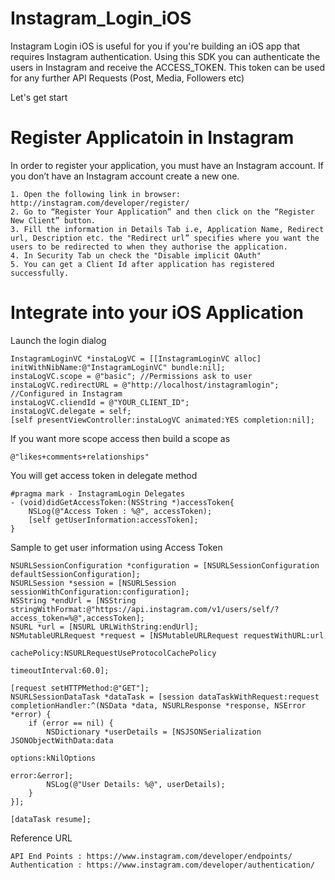 # Instagram_Login_iOS
Instagram Login iOS is useful for you if you're building an iOS app that requires Instagram authentication. Using this SDK you can authenticate the users in Instagram and receive the ACCESS_TOKEN. This token can be used for any further API Requests (Post, Media, Followers etc)

Let's get start

# Register Applicatoin in Instagram

In order to register your application, you must have an Instagram account. If you don’t have an Instagram account create a new one.

	1. Open the following link in browser:  http://instagram.com/developer/register/
	2. Go to “Register Your Application” and then click on the “Register New Client” button.
	3. Fill the information in Details Tab i.e, Application Name, Redirect url, Description etc. the "Redirect url” specifies where you want the users to be redirected to when they authorise the application.
	4. In Security Tab un check the "Disable implicit OAuth"
	5. You can get a Client Id after application has registered successfully.


# Integrate into your iOS Application

Launch the login dialog

	InstagramLoginVC *instaLogVC = [[InstagramLoginVC alloc] initWithNibName:@"InstagramLoginVC" bundle:nil];
    instaLogVC.scope = @"basic"; //Permissions ask to user 
    instaLogVC.redirectURL = @"http://localhost/instagramlogin"; //Configured in Instagram
    instaLogVC.cliendId = @"YOUR_CLIENT_ID";
    instaLogVC.delegate = self;
    [self presentViewController:instaLogVC animated:YES completion:nil];

If you want more scope access then build a scope as

    @"likes+comments+relationships"

You will get access token in delegate method

    #pragma mark - InstagramLogin Delegates
	- (void)didGetAccessToken:(NSString *)accessToken{
	    NSLog(@"Access Token : %@", accessToken);
	    [self getUserInformation:accessToken];
	}

Sample to get user information using Access Token

	NSURLSessionConfiguration *configuration = [NSURLSessionConfiguration defaultSessionConfiguration];
    NSURLSession *session = [NSURLSession sessionWithConfiguration:configuration];
    NSString *endUrl = [NSString stringWithFormat:@"https://api.instagram.com/v1/users/self/?access_token=%@",accessToken];
    NSURL *url = [NSURL URLWithString:endUrl];
    NSMutableURLRequest *request = [NSMutableURLRequest requestWithURL:url
                                                           cachePolicy:NSURLRequestUseProtocolCachePolicy
                                                       timeoutInterval:60.0];
    
    [request setHTTPMethod:@"GET"];
    NSURLSessionDataTask *dataTask = [session dataTaskWithRequest:request completionHandler:^(NSData *data, NSURLResponse *response, NSError *error) {
        if (error == nil) {
            NSDictionary *userDetails = [NSJSONSerialization JSONObjectWithData:data
                                                                        options:kNilOptions
                                                                          error:&error];
            NSLog(@"User Details: %@", userDetails);
        }
    }];
    
    [dataTask resume];

Reference URL

    API End Points : https://www.instagram.com/developer/endpoints/
    Authentication : https://www.instagram.com/developer/authentication/
